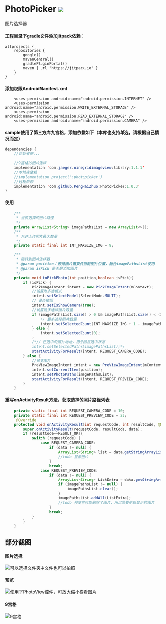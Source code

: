 # PhotoPicker [![](https://jitpack.io/v/PengHaiZhuo/PhotoPicker.svg)](https://jitpack.io/#PengHaiZhuo/PhotoPicker)
图片选择器


#### 工程目录下gradle文件添加jitpack依赖：

```
allprojects {
    repositories {
        google()
        mavenCentral()
        gradlePluginPortal()
        maven { url "https://jitpack.io" }
    }
}
```
#### 添加权限AndroidManifest.xml

```
 	<uses-permission android:name="android.permission.INTERNET" />
    <uses-permission android:name="android.permission.WRITE_EXTERNAL_STORAGE" />
    <uses-permission android:name="android.permission.READ_EXTERNAL_STORAGE" />
    <uses-permission android:name="android.permission.CAMERA" />
```


#### sample使用了第三方库九宫格，添加依赖如下（本库也支持单选，请根据自己情况而定）

```java
dependencies {
	//此处省略...
	
    //9宫格的图片选择
    implementation 'com.jaeger.ninegridimageview:library:1.1.1'
	//本地库依赖
    //implementation project(':photopicker')
    //远程依赖
    implementation 'com.github.PengHaiZhuo:PhotoPicker:1.0.3'
}
```

#### 使用

```java
    /**
     * 当前选择的图片路径
     */
    private ArrayList<String> imagePathsList = new ArrayList<>();
	/**
     * 允许上传照片最大数量
     */
    private static final int INT_MAXSIZE_IMG = 9;
    
    /**
     * 跳转到图片选择器
     * @param position：预览图片需要传当前图片位置，配合imagePathsList使用
     * @param isPick 是否是添加图片
     */
    private void toPickPhoto(int position,boolean isPick){
        if (isPick) {
            PickImageIntent intent = new PickImageIntent(mContext);
            //设置为多选模式
            intent.setSelectModel(SelectMode.MULTI);
            // 是否拍照
            intent.setIsShowCamera(true);
            //设置最多选择照片数量
            if (imagePathsList.size() > 0 && imagePathsList.size() < (INT_MAXSIZE_IMG + 1)) {
                // 最多选择照片数量
                intent.setSelectedCount(INT_MAXSIZE_IMG + 1 - imagePathsList.size());
            } else {
                intent.setSelectedCount(0);
            }
            /*// 已选中的照片地址，用于回显选中状态
            intent.setSelectedPaths(imagePathsList);*/
            startActivityForResult(intent, REQUEST_CAMERA_CODE);
        } else {
        	//预览图片
            PreViewImageIntent intent = new PreViewImageIntent(mContext);
            intent.setCurrentItem(position);
            intent.setPhotoPaths(imagePathsList);
            startActivityForResult(intent, REQUEST_PREVIEW_CODE);
        }
    }
```


#### 重写onActivityResult方法，获取选择的照片路径列表

```java
	private static final int REQUEST_CAMERA_CODE = 10;
    private static final int REQUEST_PREVIEW_CODE = 20;
     @Override
    protected void onActivityResult(int requestCode, int resultCode, @Nullable Intent data) {
        super.onActivityResult(requestCode, resultCode, data);
        if (resultCode==RESULT_OK){
            switch (requestCode) {
                case REQUEST_CAMERA_CODE:
                    if (data != null) {
                        ArrayList<String> list = data.getStringArrayListExtra(ImagePickerConstract.EXTRA_RESULT);
                        //todo 显示图片
                    }
                    break;
                case REQUEST_PREVIEW_CODE:
                    if (data != null) {
                        ArrayList<String> ListExtra = data.getStringArrayListExtra(ImagePickerConstract.EXTRA_RESULT);
                        if (imagePathsList != null) {
                            imagePathsList.clear();
                        }
                        imagePathsList.addAll(ListExtra);
                        //todo 预览里可能删除了图片，所以需要更新显示的图片
                    }
                    break;
            }
        }
    }
```

## 部分截图
#### 图片选择

![可以选择文件夹中文件也可以拍照](https://img-blog.csdnimg.cn/20200430120612533.png?x-oss-process=image/watermark,type_ZmFuZ3poZW5naGVpdGk,shadow_10,text_aHR0cHM6Ly9ibG9nLmNzZG4ubmV0L3FxXzE2NjkyNTE3,size_16,color_FFFFFF,t_70)




#### 预览
![使用了PhotoView控件，可放大缩小查看图片](https://img-blog.csdnimg.cn/20200430120156179.png?x-oss-process=image/watermark,type_ZmFuZ3poZW5naGVpdGk,shadow_10,text_aHR0cHM6Ly9ibG9nLmNzZG4ubmV0L3FxXzE2NjkyNTE3,size_16,color_FFFFFF,t_70)



#### 9宫格
![9宫格](https://img-blog.csdnimg.cn/20200430120032606.png?x-oss-process=image/watermark,type_ZmFuZ3poZW5naGVpdGk,shadow_10,text_aHR0cHM6Ly9ibG9nLmNzZG4ubmV0L3FxXzE2NjkyNTE3,size_16,color_FFFFFF,t_70)
